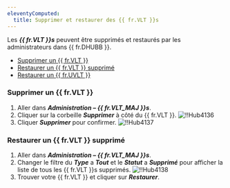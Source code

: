 ```yaml
---
eleventyComputed:
  title: Supprimer et restaurer des {{ fr.VLT }}s
---
```

Les ***{{ fr.VLT }}s*** peuvent être supprimés et restaurés par les administrateurs dans {{ fr.DHUBB }}.

* [Supprimer un {{ fr.VLT }}](#supprimer-un-coffre)
* [Restaurer un {{ fr.VLT }} supprimé](#restaurer-un-coffre-supprimé)
* [Restaurer un {{ fr.UVLT }}](/kb/hub-business/how-to-articles/restore-user-vault/)

### Supprimer un {{ fr.VLT }}

1. Aller dans ***Administration – {{ fr.VLT_MAJ }}s***.
1. Cliquer sur la corbeille ***Supprimer*** à côté du {{ fr.VLT }}.
![!!Hub4136](https://cdnweb.devolutions.net/docs/fr/hub/Hub4136.png)
1. Cliquer ***Supprimer*** pour confirmer.
![!!Hub4137](https://cdnweb.devolutions.net/docs/fr/hub/Hub4137.png)

### Restaurer un {{ fr.VLT }} supprimé
1. Aller dans ***Administration – {{ fr.VLT_MAJ }}s***.
2. Changer le filtre du ***Type*** a ***Tout*** et le ***Statut*** a ***Supprimé*** pour afficher la liste de tous les {{ fr.VLT }}s supprimés.
![!!Hub4138](https://cdnweb.devolutions.net/docs/fr/hub/Hub4138.png)
1. Trouver votre {{ fr.VLT }} et cliquer sur ***Restaurer***.

